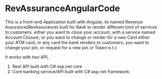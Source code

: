 # RevAssuranceAngularCode
This is a front-end Application built with Angular, its named Revenue Assurance(RevAssurance) built for Bank to render different kind of services to customers. either you want to close your account, with a service named Account Closure, or you want to change or render for a new Card either your ATM card, or any card the bank renders to customers, you want to change your pin, or request for a new pin or Token e.t.c

It works with two API, 
1. Rest API built with C# asp.net core
2. Core banking service/API built with C# asp.net framework. 
